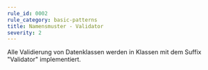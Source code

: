 ```yaml
---
rule_id: 0002
rule_category: basic-patterns
title: Namensmuster - Validator
severity: 2
---
```

Alle Validierung von Datenklassen werden in Klassen mit dem Suffix "Validator" implementiert.


